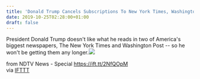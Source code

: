 ```yaml
---
title: 'Donald Trump Cancels Subscriptions To New York Times, Washington Post'
date: 2019-10-25T02:28:00+01:00
draft: false
---
```


President Donald Trump doesn't like what he reads in two of America's biggest newspapers, The New York Times and Washington Post -- so he won't be getting them any longer.![](http://feeds.feedburner.com/~r/NDTV-LatestNews/~4/F7KOVccivZw)  
  
from NDTV News - Special https://ift.tt/2NfQOpM  
via [IFTTT](https://ifttt.com/?ref=da&site=blogger)